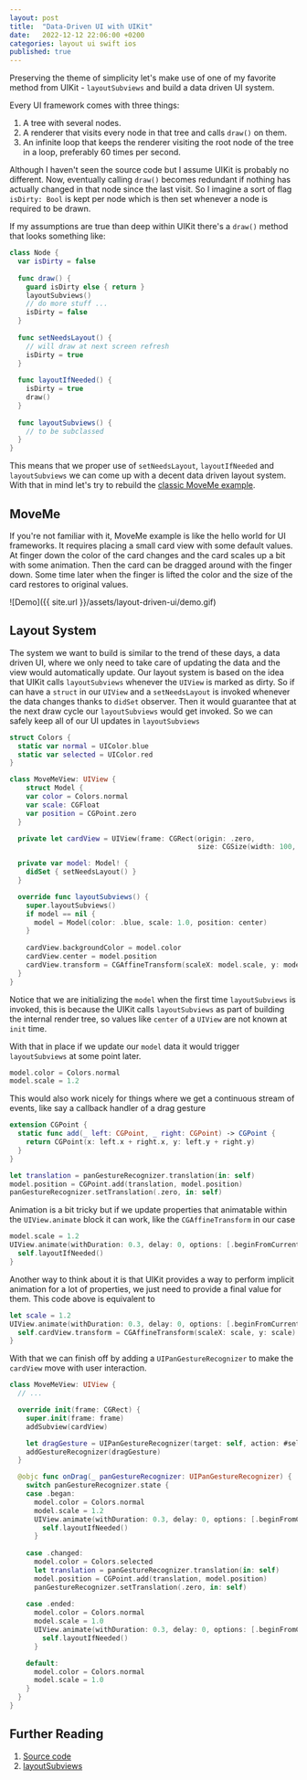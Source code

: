 ```yaml
---
layout: post
title:  "Data-Driven UI with UIKit"
date:   2022-12-12 22:06:00 +0200
categories: layout ui swift ios
published: true
---
```


Preserving the theme of simplicity let's make use of one of my favorite method from UIKit - `layoutSubviews` and build a data driven UI system. 

Every UI framework comes with three things: 
1. A tree with several nodes.
1. A renderer that visits every node in that tree and calls `draw()` on them.
1. An infinite loop that keeps the renderer visiting the root node of the tree in a loop, preferably 60 times per second.

Although I haven't seen the source code but I assume UIKit is probably no different. Now, eventually calling `draw()` becomes redundant if nothing has actually changed in that node since the last visit. So I imagine a sort of flag `isDirty: Bool` is kept per node which is then set whenever a node is required to be drawn. 

If my assumptions are true than deep within UIKit there's a `draw()` method that looks something like:

```swift
class Node {
  var isDirty = false
  
  func draw() {
    guard isDirty else { return }
    layoutSubviews()
    // do more stuff ...
    isDirty = false
  }
  
  func setNeedsLayout() {
    // will draw at next screen refresh
    isDirty = true
  }
  
  func layoutIfNeeded() {
    isDirty = true
    draw()
  }
  
  func layoutSubviews() {
    // to be subclassed
  }
}
```

This means that we proper use of `setNeedsLayout`, `layoutIfNeeded` and `layoutSubviews` we can come up with a decent data driven layout system. With that in mind let's try to rebuild the [classic MoveMe example](https://developer.apple.com/library/archive/samplecode/MoveMe/Introduction/Intro.html#//apple_ref/doc/uid/DTS40007315).

## MoveMe

If you're not familiar with it, MoveMe example is like the hello world for UI frameworks. It requires placing a small card view with some default values. At finger down the color of the card changes and the card scales up a bit with some animation. Then the card can be dragged around with the finger down. Some time later when the finger is lifted the color and the size of the card restores to original values.

![Demo]({{ site.url }}/assets/layout-driven-ui/demo.gif)

## Layout System

The system we want to build is similar to the trend of these days, a data driven UI, where we only need to take care of updating the data and the view would automatically update. Our layout system is based on the idea that UIKit calls `layoutSubviews` whenever the `UIView` is marked as dirty. So if can have a `struct` in our `UIView` and a `setNeedsLayout` is invoked whenever the data changes thanks to `didSet` observer. Then it would guarantee that at the next draw cycle our `layoutSubviews` would get invoked. So we can safely keep all of our UI updates in `layoutSubviews`

```swift
struct Colors {
  static var normal = UIColor.blue
  static var selected = UIColor.red
}

class MoveMeView: UIView {
    struct Model {
    var color = Colors.normal
    var scale: CGFloat
    var position = CGPoint.zero
  }

  private let cardView = UIView(frame: CGRect(origin: .zero, 
                                              size: CGSize(width: 100, height: 100)))

  private var model: Model! {
    didSet { setNeedsLayout() }
  }

  override func layoutSubviews() {
    super.layoutSubviews()
    if model == nil {
      model = Model(color: .blue, scale: 1.0, position: center)
    }
    
    cardView.backgroundColor = model.color
    cardView.center = model.position
    cardView.transform = CGAffineTransform(scaleX: model.scale, y: model.scale)
  }
}
```

Notice that we are initializing the `model` when the first time `layoutSubviews` is invoked, this is because the UIKit calls `layoutSubviews` as part of building the internal render tree, so values like `center` of a `UIView` are not known at `init` time. 

With that in place if we update our `model` data it would trigger `layoutSubviews` at some point later.

```swift
model.color = Colors.normal
model.scale = 1.2
```

This would also work nicely for things where we get a continuous stream of events, like say a callback handler of a drag gesture

```swift
extension CGPoint {
  static func add(_ left: CGPoint, _ right: CGPoint) -> CGPoint {
    return CGPoint(x: left.x + right.x, y: left.y + right.y)
  }
}

let translation = panGestureRecognizer.translation(in: self)
model.position = CGPoint.add(translation, model.position)
panGestureRecognizer.setTranslation(.zero, in: self)
```

Animation is a bit tricky but if we update properties that animatable within the `UIView.animate` block it can work, like the `CGAffineTransform` in our case

```swift
model.scale = 1.2
UIView.animate(withDuration: 0.3, delay: 0, options: [.beginFromCurrentState]) {
  self.layoutIfNeeded()
}
```

Another way to think about it is that UIKit provides a way to perform implicit animation for a lot of properties, we just need to provide a final value for them. This code above is equivalent to

```swift
let scale = 1.2
UIView.animate(withDuration: 0.3, delay: 0, options: [.beginFromCurrentState]) {
  self.cardView.transform = CGAffineTransform(scaleX: scale, y: scale)
}
```

With that we can finish off by adding a `UIPanGestureRecognizer` to make the `cardView` move with user interaction.

```swift
class MoveMeView: UIView {
  // ...

  override init(frame: CGRect) {
    super.init(frame: frame)
    addSubview(cardView)

    let dragGesture = UIPanGestureRecognizer(target: self, action: #selector(onDrag))
    addGestureRecognizer(dragGesture)
  }

  @objc func onDrag(_ panGestureRecognizer: UIPanGestureRecognizer) {
    switch panGestureRecognizer.state {
    case .began:
      model.color = Colors.normal
      model.scale = 1.2
      UIView.animate(withDuration: 0.3, delay: 0, options: [.beginFromCurrentState]) {
        self.layoutIfNeeded()
      }
      
    case .changed:
      model.color = Colors.selected
      let translation = panGestureRecognizer.translation(in: self)
      model.position = CGPoint.add(translation, model.position)
      panGestureRecognizer.setTranslation(.zero, in: self)
      
    case .ended:
      model.color = Colors.normal
      model.scale = 1.0
      UIView.animate(withDuration: 0.3, delay: 0, options: [.beginFromCurrentState]) {
        self.layoutIfNeeded()
      }

    default:
      model.color = Colors.normal
      model.scale = 1.0
    }
  }
}
```

## Further Reading
1. [Source code](https://gist.github.com/chunkyguy/e0acac64fcc027f917b9b4b7d02830a9)
1. [layoutSubviews](https://developer.apple.com/documentation/uikit/uiview/1622482-layoutsubviews)
